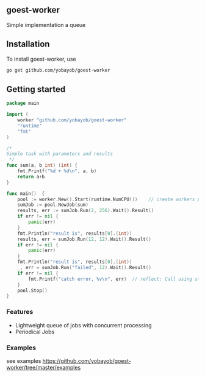 ## goest-worker

Simple implementation a queue

## Installation

To install goest-worker, use

```sh
go get github.com/yobayob/goest-worker
```

## Getting started

```go
package main

import (
	worker "github.com/yobayob/goest-worker"
	"runtime"
	"fmt"
)

/*
Simple task with parameters and results
 */
func sum(a, b int) (int) {
	fmt.Printf("%d + %d\n", a, b)
	return a+b
}

func main()  {
	pool := worker.New().Start(runtime.NumCPU())  	// create workers pool
	sumJob := pool.NewJob(sum)
	results, err := sumJob.Run(2, 256).Wait().Result()
	if err != nil {
		panic(err)
	}
	fmt.Println("result is", results[0].(int))
	results, err = sumJob.Run(12, 12).Wait().Result()
	if err != nil {
		panic(err)
	}
	fmt.Println("result is", results[0].(int))
	_, err = sumJob.Run("failed", 12).Wait().Result()
	if err != nil {
		fmt.Printf("catch error, %v\n", err)  // reflect: Call using string as type int
	}
	pool.Stop()
}
```

### Features

- Lightweight queue of jobs with concurrent processing
- Periodical Jobs

### Examples
see examples https://github.com/yobayob/goest-worker/tree/master/examples 
